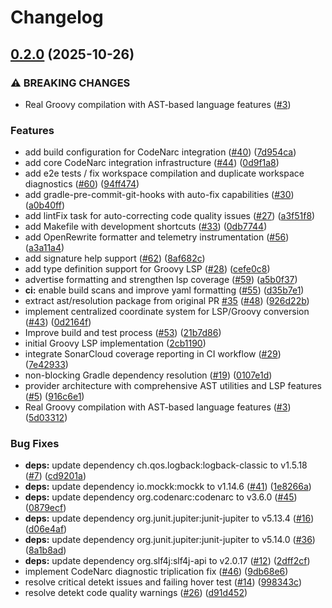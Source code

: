 # Changelog

## [0.2.0](https://github.com/albertocavalcante/groovy-lsp/compare/v0.1.0...v0.2.0) (2025-10-26)


### ⚠ BREAKING CHANGES

* Real Groovy compilation with AST-based language features ([#3](https://github.com/albertocavalcante/groovy-lsp/issues/3))

### Features

* add build configuration for CodeNarc integration ([#40](https://github.com/albertocavalcante/groovy-lsp/issues/40)) ([7d954ca](https://github.com/albertocavalcante/groovy-lsp/commit/7d954caf1e2f593e9cd9fe8e97fc638debdf5dc0))
* add core CodeNarc integration infrastructure ([#44](https://github.com/albertocavalcante/groovy-lsp/issues/44)) ([0d9f1a8](https://github.com/albertocavalcante/groovy-lsp/commit/0d9f1a83f0db30cb3c9d99364da061a285354017))
* add e2e tests / fix workspace compilation and duplicate workspace diagnostics ([#60](https://github.com/albertocavalcante/groovy-lsp/issues/60)) ([94ff474](https://github.com/albertocavalcante/groovy-lsp/commit/94ff4744c01e70350c15c06cd0d61b49bbcb2f8c))
* add gradle-pre-commit-git-hooks with auto-fix capabilities ([#30](https://github.com/albertocavalcante/groovy-lsp/issues/30)) ([a0b40ff](https://github.com/albertocavalcante/groovy-lsp/commit/a0b40ff7fd3fe5b8ee409f51ead01cefb939cb19))
* add lintFix task for auto-correcting code quality issues ([#27](https://github.com/albertocavalcante/groovy-lsp/issues/27)) ([a3f51f8](https://github.com/albertocavalcante/groovy-lsp/commit/a3f51f8e17d7894a144e3ef8734cdf14755a4a01))
* add Makefile with development shortcuts ([#33](https://github.com/albertocavalcante/groovy-lsp/issues/33)) ([0db7744](https://github.com/albertocavalcante/groovy-lsp/commit/0db77442873d7cbc58ed18c88d4319d4e50c5c4b))
* add OpenRewrite formatter and telemetry instrumentation ([#56](https://github.com/albertocavalcante/groovy-lsp/issues/56)) ([a3a11a4](https://github.com/albertocavalcante/groovy-lsp/commit/a3a11a4eb05319a29ea7d5fd855756cc0c6b72b4))
* add signature help support ([#62](https://github.com/albertocavalcante/groovy-lsp/issues/62)) ([8af682c](https://github.com/albertocavalcante/groovy-lsp/commit/8af682c1f6ddf604113102e455b99823fa98103b))
* add type definition support for Groovy LSP ([#28](https://github.com/albertocavalcante/groovy-lsp/issues/28)) ([cefe0c8](https://github.com/albertocavalcante/groovy-lsp/commit/cefe0c8f864e5beda1a6f805fb516b5e3f4c2a42))
* advertise formatting and strengthen lsp coverage ([#59](https://github.com/albertocavalcante/groovy-lsp/issues/59)) ([a5b0f37](https://github.com/albertocavalcante/groovy-lsp/commit/a5b0f37327376c05857394b41170fdee3da6078a))
* **ci:** enable build scans and improve yaml formatting ([#55](https://github.com/albertocavalcante/groovy-lsp/issues/55)) ([d35b7e1](https://github.com/albertocavalcante/groovy-lsp/commit/d35b7e1ae6910e7c66e00d50381a07d1b34beed8))
* extract ast/resolution package from original PR [#35](https://github.com/albertocavalcante/groovy-lsp/issues/35) ([#48](https://github.com/albertocavalcante/groovy-lsp/issues/48)) ([926d22b](https://github.com/albertocavalcante/groovy-lsp/commit/926d22b26fbb9afbd1f77fc6f26fcc45260aa750))
* implement centralized coordinate system for LSP/Groovy conversion ([#43](https://github.com/albertocavalcante/groovy-lsp/issues/43)) ([0d2164f](https://github.com/albertocavalcante/groovy-lsp/commit/0d2164f8e483cb1c17a7ee4e3f249b2821700d71))
* Improve build and test process ([#53](https://github.com/albertocavalcante/groovy-lsp/issues/53)) ([21b7d86](https://github.com/albertocavalcante/groovy-lsp/commit/21b7d865cc8348eb7f0c86e0eaec836266cdb733))
* initial Groovy LSP implementation ([2cb1190](https://github.com/albertocavalcante/groovy-lsp/commit/2cb1190bd2345becf27add226241b34b18eeda34))
* integrate SonarCloud coverage reporting in CI workflow ([#29](https://github.com/albertocavalcante/groovy-lsp/issues/29)) ([7e42933](https://github.com/albertocavalcante/groovy-lsp/commit/7e429330c72675541e2fde6aeb4c82494d8d3a99))
* non-blocking Gradle dependency resolution ([#19](https://github.com/albertocavalcante/groovy-lsp/issues/19)) ([0107e1d](https://github.com/albertocavalcante/groovy-lsp/commit/0107e1d93e85adb04bd13584acd01132516dfbac))
* provider architecture with comprehensive AST utilities and LSP features ([#5](https://github.com/albertocavalcante/groovy-lsp/issues/5)) ([916c6e1](https://github.com/albertocavalcante/groovy-lsp/commit/916c6e1ef7f994478643d97260dc7b943cc6d1d3))
* Real Groovy compilation with AST-based language features ([#3](https://github.com/albertocavalcante/groovy-lsp/issues/3)) ([5d03312](https://github.com/albertocavalcante/groovy-lsp/commit/5d033129dea9fd2950906ccbb33f89868fcbaff0))


### Bug Fixes

* **deps:** update dependency ch.qos.logback:logback-classic to v1.5.18 ([#7](https://github.com/albertocavalcante/groovy-lsp/issues/7)) ([cd9201a](https://github.com/albertocavalcante/groovy-lsp/commit/cd9201ae427b8ea844b50169cf4fc29ac9487669))
* **deps:** update dependency io.mockk:mockk to v1.14.6 ([#41](https://github.com/albertocavalcante/groovy-lsp/issues/41)) ([1e8266a](https://github.com/albertocavalcante/groovy-lsp/commit/1e8266afbb90b88b30e31dd582c671bb8ea4f6ab))
* **deps:** update dependency org.codenarc:codenarc to v3.6.0 ([#45](https://github.com/albertocavalcante/groovy-lsp/issues/45)) ([0879ecf](https://github.com/albertocavalcante/groovy-lsp/commit/0879ecfbcabc86f1ebc44fb9095b3bfaa0257650))
* **deps:** update dependency org.junit.jupiter:junit-jupiter to v5.13.4 ([#16](https://github.com/albertocavalcante/groovy-lsp/issues/16)) ([d06e4af](https://github.com/albertocavalcante/groovy-lsp/commit/d06e4af48b1b405998a71060c9828d8d9f17e73c))
* **deps:** update dependency org.junit.jupiter:junit-jupiter to v5.14.0 ([#36](https://github.com/albertocavalcante/groovy-lsp/issues/36)) ([8a1b8ad](https://github.com/albertocavalcante/groovy-lsp/commit/8a1b8addd312ab7a1a9f58ba67c16a1e5a7a0138))
* **deps:** update dependency org.slf4j:slf4j-api to v2.0.17 ([#12](https://github.com/albertocavalcante/groovy-lsp/issues/12)) ([2dff2cf](https://github.com/albertocavalcante/groovy-lsp/commit/2dff2cf14a1eb1364e2f8ebcbd9738c2b53e9a1f))
* implement CodeNarc diagnostic triplication fix ([#46](https://github.com/albertocavalcante/groovy-lsp/issues/46)) ([9db68e6](https://github.com/albertocavalcante/groovy-lsp/commit/9db68e611a80f19f75fe41b3743bbc9e10723537))
* resolve critical detekt issues and failing hover test ([#14](https://github.com/albertocavalcante/groovy-lsp/issues/14)) ([998343c](https://github.com/albertocavalcante/groovy-lsp/commit/998343cd08bc22c227ea7dc8301470fce938fa98))
* resolve detekt code quality warnings ([#26](https://github.com/albertocavalcante/groovy-lsp/issues/26)) ([d91d452](https://github.com/albertocavalcante/groovy-lsp/commit/d91d45281f46796bc6b9a27fee2e5eef373ecb6a))
